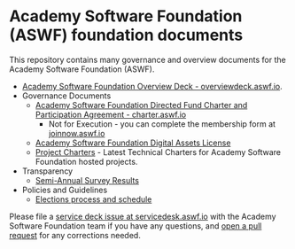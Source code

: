 # Academy Software Foundation (ASWF) foundation documents

This repository contains many governance and overview documents for the Academy Software Foundation (ASWF).

- [Academy Software Foundation Overview Deck - overviewdeck.aswf.io](./overview_deck).
- Governance Documents
  - [Academy Software Foundation Directed Fund Charter and Participation Agreement - charter.aswf.io](https://charter.aswf.io)
    - Not for Execution - you can complete the membership form at [joinnow.aswf.io](https://joinnow.aswf.io)
  - [Academy Software Foundation Digital Assets License](./digital_assets)
  - [Project Charters](./project_charters) - Latest Technical Charters for Academy Software Foundation hosted projects.
- Transparency
  - [Semi-Annual Survey Results](./surveys)
- Policies and Guidelines
  - [Elections process and schedule](./elections.md)

Please file a [service deck issue at servicedesk.aswf.io](https://servicedesk.aswf.io) with the Academy Software Foundation team if you have any questions, and [open a pull request](https://github.com/AcademySoftwareFoundation/foundation/pulls) for any corrections needed.
